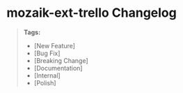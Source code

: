 # mozaik-ext-trello Changelog

> **Tags:**
> - [New Feature]
> - [Bug Fix]
> - [Breaking Change]
> - [Documentation]
> - [Internal]
> - [Polish]
